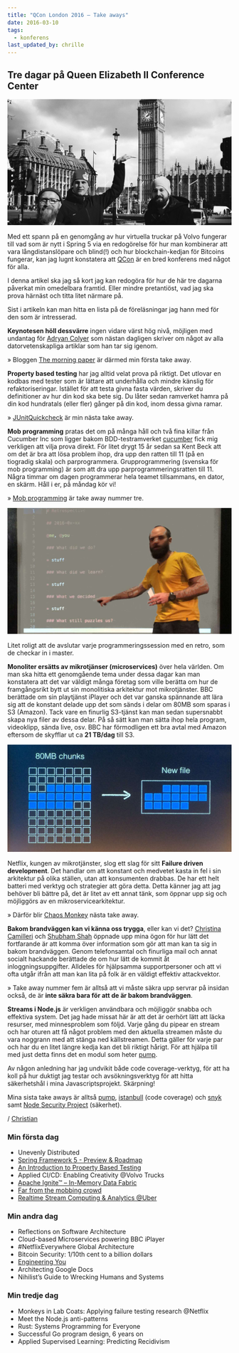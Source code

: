 ```yaml
---
title: "QCon London 2016 – Take aways"
date: 2016-03-10
tags:
  - konferens
last_updated_by: chrille
---
```

## Tre dagar på Queen Elizabeth II Conference Center

![Athegakillar och Big Ben](/assets/legacy/uploads/2016/03/bigben.jpg)

Med ett spann på en genomgång av hur virtuella truckar på Volvo fungerar till vad som är nytt i Spring 5 via en redogörelse för hur man kombinerar att vara långdistanslöpare och blind(!) och hur blockchain-kedjan för Bitcoins fungerar, kan jag lugnt konstatera att [QCon](https://qconlondon.com/) är en bred konferens med något för alla.

I denna artikel ska jag så kort jag kan redogöra för hur de här tre dagarna påverkat min omedelbara framtid. Eller mindre pretantiöst, vad jag ska prova härnäst och titta litet närmare på.

Sist i artikeln kan man hitta en lista på de föreläsningar jag hann med för den som är intresserad.

**Keynotesen höll dessvärre** ingen vidare värst hög nivå, möjligen med undantag för [Adryan Colyer](https://twitter.com/adriancolyer) som nästan dagligen skriver om något av alla datorvetenskapliga artiklar som han tar sig igenom.

» Bloggen [The morning paper](http://blog.acolyer.org/) är därmed min första take away.

**Property based testing** har jag alltid velat prova på riktigt. Det utlovar en kodbas med tester som är lättare att underhålla och mindre känslig för refaktoriseringar. Istället för att testa givna fasta värden, skriver du definitioner av hur din kod ska bete sig. Du låter sedan ramverket hamra på din kod hundratals (eller fler) gånger på din kod, inom dessa givna ramar.

» [JUnitQuickcheck](https://pholser.github.io/junit-quickcheck/index.html) är min nästa take away.

**Mob programming** pratas det om på många håll och två fina killar från Cucumber Inc som ligger bakom BDD-testramverket [cucumber](https://cucumber.io/) fick mig verkligen att vilja prova direkt. För litet drygt 15 år sedan sa Kent Beck att om det är bra att lösa problem ihop, dra upp den ratten till 11 (på en tiogradig skala) och parprogrammera. Grupprogrammering (svenska för mob programming) är som att dra upp parprogrammeringsratten till 11. Några timmar om dagen programmerar hela teamet tillsammans, en dator, en skärm. Håll i er, på måndag kör vi!

» [Mob programming](http://mobprogramming.org/) är take away nummer tre.

![Retro på GitHub](/assets/legacy/uploads/2016/03/mobprogretro_169.jpg)

Litet roligt att de avslutar varje programmeringssession med en retro, som de checkar in i master.

**Monoliter ersätts av mikrotjänser (microservices)** över hela världen. Om man ska hitta ett genomgående tema under dessa dagar kan man konstatera att det var väldigt många företag som ville berätta om hur de framgångsrikt bytt ut sin monolitiska arkitektur mot mikrotjänster. BBC berättade om sin playtjänst iPlayer och det var ganska spännande att lära sig att de konstant delade upp det som sänds i delar om 80MB som sparas i S3 (Amazon). Tack vare en finurlig S3-tjänst kan man sedan supersnabbt skapa nya filer av dessa delar. På så sätt kan man sätta ihop hela program, videoklipp, sända live, osv. BBC har förmodligen ett bra avtal med Amazon eftersom de skyfflar ut ca **21 TB/dag** till S3.

![BBC iPlayer filhantering](/assets/legacy/uploads/2016/03/bbc_80mb.jpg)

Netflix, kungen av mikrotjänster, slog ett slag för sitt **Failure driven development**. Det handlar om att konstant och medvetet kasta in fel i sin arkitektur på olika ställen, utan att konsumenten drabbas. De har ett helt batteri med verktyg och strategier att göra detta. Detta känner jag att jag behöver bli bättre på, det är litet av ett annat tänk, som öppnar upp sig och möjliggörs av en mikroservicearkitektur.

» Därför blir [Chaos Monkey](https://github.com/Netflix/SimianArmy/wiki/Chaos-Monkey) nästa take away.

**Bakom brandväggen kan vi känna oss trygga**, eller kan vi det? [Christina Camilleri](https://twitter.com/0xkitty) och [Shubham Shah](http://shubh.am/) öppnade upp mina ögon för hur lätt det fortfarande är att komma över information som gör att man kan ta sig in bakom brandväggen. Genom telefonsamtal och finurliga mail och annat socialt hackande berättade de om hur lätt de kommit åt inloggningsuppgifter. Alldeles för hjälpsamma supportpersoner och att vi ofta utgår ifrån att man kan lita på folk är en väldigt effektiv attackvektor.

» Take away nummer fem är alltså att vi måste säkra upp servrar på insidan också, de är **inte säkra bara för att de är bakom brandväggen**.

**Streams i Node.js** är verkligen användbara och möjliggör snabba och effektiva system. Det jag hade missat här är att det är oerhört lätt att läcka resurser, med minnesproblem som följd. Varje gång du pipear en stream och har oturen att få något problem med den aktuella streamen måste du vara noggrann med att stänga ned källstreamen. Detta gäller för varje par och har du en litet längre kedja kan det bli riktigt hårigt. För att hjälpa till med just detta finns det en modul som heter [pump](https://github.com/mafintosh/pump).

Av någon anledning har jag undvikit både code coverage-verktyg, för att ha koll på hur duktigt jag testar och avsökningsverktyg för att hitta säkerhetshål i mina Javascriptsprojekt. Skärpning!

Mina sista take aways är alltså [pump](https://github.com/mafintosh/pump), [istanbull](https://gotwarlost.github.io/istanbul/) (code coverage) och [snyk](https://snyk.io/) samt [Node Security Project](https://nodesecurity.io/tools) (säkerhet).

/ [Christian](/chrille)

### Min första dag
 - Unevenly Distributed
 - [Spring Framework 5 - Preview & Roadmap](https://qconlondon.com/system/files/presentation-slides/juergenhoeller-springframework5_0.pdf)
 - [An Introduction to Property Based Testing](https://qconlondon.com/system/files/presentation-slides/an_introduction_to_property_based_testing.pdf)
 - Applied CI/CD: Enabling Creativity @Volvo Trucks
 - [Apache Ignite™ – In-Memory Data Fabric](https://qconlondon.com/system/files/presentation-slides/nikita.pdf)
 - [Far from the mobbing crowd](https://qconlondon.com/system/files/presentation-slides/mattwynnestevetooke.pdf)
 - [Realtime Stream Computing & Analytics @Uber ](https://qconlondon.com/system/files/presentation-slides/sudhittonse.pdf)

### Min andra dag
 - Reflections on Software Architecture
 - Cloud-based Microservices powering BBC iPlayer
 - \#NetflixEverywhere Global Architecture
 - Bitcoin Security: 1/10th cent to a billion dollars
 - [Engineering You](https://qconlondon.com/system/files/presentation-slides/martinthompsonengineeringyou.pdf)
 - Architecting Google Docs
 - Nihilist’s Guide to Wrecking Humans and Systems

### Min tredje dag
 - Monkeys in Lab Coats: Applying failure testing research @Netflix
 - Meet the Node.js anti-patterns
 - Rust: Systems Programming for Everyone
 - Successful Go program design, 6 years on
 - Applied Supervised Learning: Predicting Recidivism
